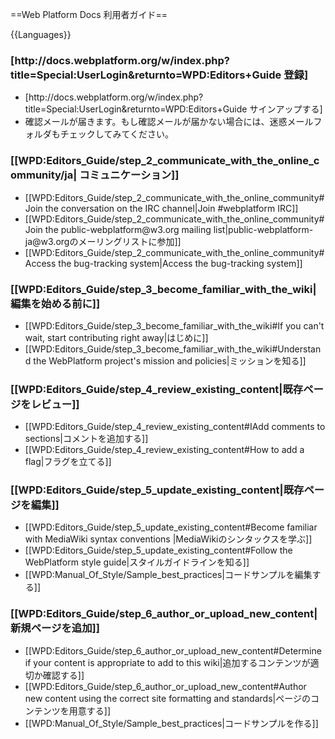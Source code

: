 ==Web Platform Docs 利用者ガイド==

{{Languages}}

<div class="topic-container editors">
  <div class="long-topic">
      <div class="place-holder"></div>
      <div class="inner">
        <h3 style='min-height:30px'>[http://docs.webplatform.org/w/index.php?title=Special:UserLogin&returnto=WPD:Editors+Guide 登録]</h3>
        <ul>
            <li>[http://docs.webplatform.org/w/index.php?title=Special:UserLogin&returnto=WPD:Editors+Guide サインアップする]</li>
            <li>確認メールが届きます。もし確認メールが届かない場合には、迷惑メールフォルダもチェックしてみてください。</li>
        </ul>
     </div>
  </div>
  
 <div class="long-topic"> 
     <div class="place-holder"></div>
    <div class="inner">
        <h3 style='min-height:30px'>[[WPD:Editors_Guide/step_2_communicate_with_the_online_community/ja| コミュニケーション]]</h3>
            <ul>
            <li>[[WPD:Editors_Guide/step_2_communicate_with_the_online_community#Join the conversation on the IRC channel|Join #webplatform IRC]]</li>
            <li>[[WPD:Editors_Guide/step_2_communicate_with_the_online_community#Join the public-webplatform@w3.org mailing list|public-webplatform-ja@w3.orgのメーリングリストに参加]]</li>
            <li>[[WPD:Editors_Guide/step_2_communicate_with_the_online_community#Access the bug-tracking system|Access the bug-tracking system]]</li>
        </ul>
     </div>
  </div>
 
 <div class="long-topic"> 
     <div class="place-holder"></div>
    <div class="inner">
        <h3 style='min-height:30px'>[[WPD:Editors_Guide/step_3_become_familiar_with_the_wiki|編集を始める前に]]</h3>
            <ul>
            <li>[[WPD:Editors_Guide/step_3_become_familiar_with_the_wiki#If you can't wait, start contributing right away|はじめに]]</li>
            <li>[[WPD:Editors_Guide/step_3_become_familiar_with_the_wiki#Understand the WebPlatform project's mission and policies|ミッションを知る]]</li>
        </ul>
     </div>
  </div>

 <div class="long-topic"> 
     <div class="place-holder"></div>
    <div class="inner">
        <h3 style='min-height:30px'>[[WPD:Editors_Guide/step_4_review_existing_content|既存ページをレビュー]]</h3>
            <ul>
            <li>[[WPD:Editors_Guide/step_4_review_existing_content#IAdd comments to sections|コメントを追加する]]</li>
            <li>[[WPD:Editors_Guide/step_4_review_existing_content#How to add a flag|フラグを立てる]]</li>
        </ul>
     </div>
  </div>
 
 <div class="long-topic"> 
     <div class="place-holder"></div>
    <div class="inner">
        <h3 style='min-height:30px'>[[WPD:Editors_Guide/step_5_update_existing_content|既存ページを編集]]</h3>
            <ul>
            <li>[[WPD:Editors_Guide/step_5_update_existing_content#Become familiar with MediaWiki syntax conventions |MediaWikiのシンタックスを学ぶ]]</li>
            <li>[[WPD:Editors_Guide/step_5_update_existing_content#Follow the WebPlatform style guide|スタイルガイドラインを知る]]</li>
            <li>[[WPD:Manual_Of_Style/Sample_best_practices|コードサンプルを編集する]]</li>
        </ul>
     </div>
  </div>

 <div class="long-topic"> 
     <div class="place-holder"></div>
    <div class="inner">
        <h3 style='min-height:25px'>[[WPD:Editors_Guide/step_6_author_or_upload_new_content|新規ページを追加]]</h3>
            <ul>
            <li>[[WPD:Editors_Guide/step_6_author_or_upload_new_content#Determine if your content is appropriate to add to this wiki|追加するコンテンツが適切か確認する]]</li>
            <li>[[WPD:Editors_Guide/step_6_author_or_upload_new_content#Author new content using the correct site formatting and standards|ページのコンテンツを用意する]]</li>
            <li>[[WPD:Manual_Of_Style/Sample_best_practices|コードサンプルを作る]]</li>
        </ul>
     </div>
  </div>
 
<div class="clearfixboth"></div>
</div>